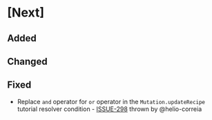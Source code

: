 # [Next]

## Added

## Changed

## Fixed

- Replace `and` operator for `or` operator in the `Mutation.updateRecipe` tutorial resolver condition - [ISSUE-298](https://github.com/tartiflette/tartiflette/issues/298) thrown by @helio-correia
